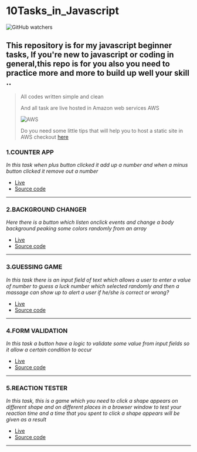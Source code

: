 # 10Tasks_in_Javascript

![GitHub watchers](https://img.shields.io/github/watchers/Pascal488/10Task_in_Javascript?logoColor=blue&style=social)

## This repository is for my javascript beginner tasks, If you're new to javascript or coding in general,this repo is for you also you  need to practice more and more to build  up well your skill ..



> All codes written simple and clean
> 
> And all task are live hosted in Amazon web services AWS 
> 
> ![AWS](https://img.shields.io/badge/S3-Bucket-yellowgreen)
> 
> Do you need some little tips that will  help you to host a static site in AWS checkout [here](https://dev.to/pascal488/host-your-static-site-in-aws-272b)

### 1.COUNTER APP
*In this task when plus button clicked it add up a number and when a minus button clicked it remove out a number*
- [Live](http://countepp.s3-website-us-east-1.amazonaws.com/)
- [Source code](https://github.com/Pascal488/10Js_Tasks/tree/main/A%20counter)

***

### 2.BACKGROUND CHANGER
*Here there is a button which listen onclick events*
*and change a body background peaking some colors randomly from an array*
- [Live](http://backgroundchanger.s3-website-us-east-1.amazonaws.com/)
- [Source code](https://github.com/Pascal488/10Js_Tasks/tree/main/Background-changer) 

***

### 3.GUESSING GAME
*In this task there is an input field of text which allows a user to enter a value of number to guess a luck number which selected randomly*
*and then a massage can show up to alert a user if he/she is correct or wrong?*
- [Live](http://guessingapp.s3-website-us-east-1.amazonaws.com/)
- [Source code](https://github.com/Pascal488/10Js_Tasks/tree/main/Guessing-game) 

***
### 4.FORM VALIDATION
*In this task a button have a logic to validate some value from input fields so it allow a certain condition to occur*
- [Live](http://guessingapp.s3-website-us-east-1.amazonaws.com/)
- [Source code](https://github.com/Pascal488/10Js_Tasks/tree/main/FormValidation) 

***
### 5.REACTION TESTER
*In this task, this is a game which you need to click a shape appears on different shape and on different places in a browser window to test your reaction time
and a time that you spent to click a shape appears will be given as a result*
- [Live](http://guessingapp.s3-website-us-east-1.amazonaws.com/)
- [Source code](https://github.com/Pascal488/10Js_Tasks/tree/main/ReactionTimer) 

***




